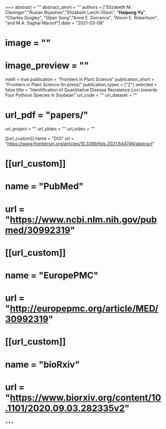 +++ 
abstract = ""
abstract_short = ""
authors = ["Elizabeth M. Clevinger","Ruslan Biyashev","Elizabeth Lerch-Olson", "__Haipeng Yu__", "Charles Quigley", "Qijian Song","Anne E. Dorrance", "Alison E. Robertson", "and M.A. Saghai Maroof"]
date = "2021-03-08"
# image = ""
# image_preview = ""
math = true
publication = "Frontiers in Plant Science"
publication_short = "Frontiers in Plant Science (In press)"
publication_types = ["2"]
selected = false
title = "Identification of Quantitative Disease Resistance Loci towards Four Pythium Species in Soybean"
url_code = ""
url_dataset = ""
# url_pdf = "papers/"
url_project = ""
url_slides = ""
url_video = ""

[[url_custom]]
name = "DOI"
url = "https://www.frontiersin.org/articles/10.3389/fpls.2021.644746/abstract"

# [[url_custom]]
# name = "PubMed"
# url = "https://www.ncbi.nlm.nih.gov/pubmed/30992319"
# 
# [[url_custom]]
# name = "EuropePMC"
# url = "http://europepmc.org/article/MED/30992319"

# [[url_custom]]
# name = "bioRxiv"
# url = "https://www.biorxiv.org/content/10.1101/2020.09.03.282335v2"
+++
